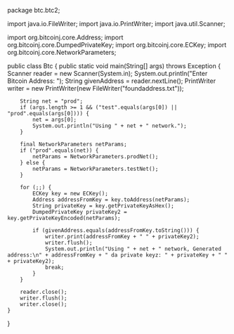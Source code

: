 package btc.btc2;

import java.io.FileWriter;
import java.io.PrintWriter;
import java.util.Scanner;

import org.bitcoinj.core.Address;
import org.bitcoinj.core.DumpedPrivateKey;
import org.bitcoinj.core.ECKey;
import org.bitcoinj.core.NetworkParameters;

public class Btc {
    public static void main(String[] args) throws Exception {
        Scanner reader = new Scanner(System.in);
        System.out.println("Enter Bitcoin Address: ");
        String givenAddress = reader.nextLine();
        PrintWriter writer = new PrintWriter(new FileWriter("foundaddress.txt"));

        String net = "prod";
        if (args.length >= 1 && ("test".equals(args[0]) || "prod".equals(args[0]))) {
            net = args[0];
            System.out.println("Using " + net + " network.");
        }

        final NetworkParameters netParams;
        if ("prod".equals(net)) {
            netParams = NetworkParameters.prodNet();
        } else {
            netParams = NetworkParameters.testNet();
        }

        for (;;) {
            ECKey key = new ECKey();
            Address addressFromKey = key.toAddress(netParams);
            String privateKey = key.getPrivateKeyAsHex();
            DumpedPrivateKey privateKey2 = key.getPrivateKeyEncoded(netParams);

            if (givenAddress.equals(addressFromKey.toString())) {
                writer.print(addressFromKey + " " + privateKey2);
                writer.flush();
                System.out.println("Using " + net + " network, Generated address:\n" + addressFromKey + " da private keyz: " + privateKey + " " + privateKey2);
                break;
            }
        }

        reader.close();
        writer.flush();
        writer.close();
    }
}
